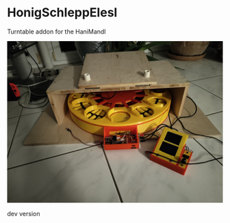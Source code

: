 # HonigSchleppElesl
Turntable addon for the HaniMandl

![Schleppi_1](./Pictures/IMG_20240804_221943093.jpg)

dev version
